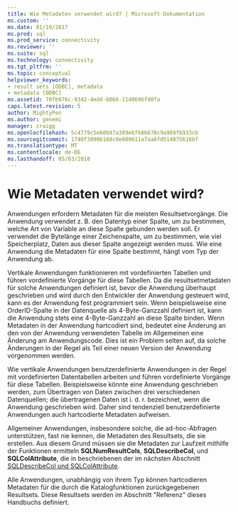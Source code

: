 ```yaml
---
title: Wie Metadaten verwendet wird? | Microsoft-Dokumentation
ms.custom: ''
ms.date: 01/19/2017
ms.prod: sql
ms.prod_service: connectivity
ms.reviewer: ''
ms.suite: sql
ms.technology: connectivity
ms.tgt_pltfrm: ''
ms.topic: conceptual
helpviewer_keywords:
- result sets [ODBC], metadata
- metadata [ODBC]
ms.assetid: 70fb976c-9342-4edd-b066-1140696fd0fa
caps.latest.revision: 5
author: MightyPen
ms.author: genemi
manager: craigg
ms.openlocfilehash: 5c4779c5e60b97a389ebf686678c9a989fb933cb
ms.sourcegitcommit: 1740f3090b168c0e809611a7aa6fd514075616bf
ms.translationtype: MT
ms.contentlocale: de-DE
ms.lasthandoff: 05/03/2018
---
```

# <a name="how-is-metadata-used"></a>Wie Metadaten verwendet wird?
Anwendungen erfordern Metadaten für die meisten Resultsetvorgänge. Die Anwendung verwendet z. B. den Datentyp einer Spalte, um zu bestimmen, welche Art von Variable an diese Spalte gebunden werden soll. Er verwendet die Bytelänge einer Zeichenspalte, um zu bestimmen, wie viel Speicherplatz, Daten aus dieser Spalte angezeigt werden muss. Wie eine Anwendung die Metadaten für eine Spalte bestimmt, hängt vom Typ der Anwendung ab.  
  
 Vertikale Anwendungen funktionieren mit vordefinierten Tabellen und führen vordefinierte Vorgänge für diese Tabellen. Da die resultsetmetadaten für solche Anwendungen definiert ist, bevor die Anwendung überhaupt geschrieben und wird durch den Entwickler der Anwendung gesteuert wird, kann es der Anwendung fest programmiert sein. Wenn beispielsweise eine OrderID-Spalte in der Datenquelle als 4-Byte-Ganzzahl definiert ist, kann die Anwendung stets eine 4-Byte-Ganzzahl an diese Spalte binden. Wenn Metadaten in der Anwendung hartcodiert sind, bedeutet eine Änderung an den von der Anwendung verwendeten Tabelle im Allgemeinen eine Änderung am Anwendungscode. Dies ist ein Problem selten auf, da solche Änderungen in der Regel als Teil einer neuen Version der Anwendung vorgenommen werden.  
  
 Wie vertikale Anwendungen benutzerdefinierte Anwendungen in der Regel mit vordefinierten Datentabellen arbeiten und führen vordefinierte Vorgänge für diese Tabellen. Beispielsweise könnte eine Anwendung geschrieben werden, zum Übertragen von Daten zwischen drei verschiedenen Datenquellen; die übertragenen Daten ist i. d. r. bezeichnet, wenn die Anwendung geschrieben wird. Daher sind tendenziell benutzerdefinierte Anwendungen auch hartcodierte Metadaten aufweisen.  
  
 Allgemeiner Anwendungen, insbesondere solche, die ad-hoc-Abfragen unterstützen, fast nie kennen, die Metadaten des Resultsets, die sie erstellen. Aus diesem Grund müssen sie die Metadaten zur Laufzeit mithilfe der Funktionen ermitteln **SQLNumResultCols**, **SQLDescribeCol**, und **SQLColAttribute**, die in beschriebenen der im nächsten Abschnitt [SQLDescribeCol und SQLColAttribute](../../../odbc/reference/develop-app/sqldescribecol-and-sqlcolattribute.md).  
  
 Alle Anwendungen, unabhängig von ihrem Typ können hartcodieren Metadaten für die durch die Katalogfunktionen zurückgegebenen Resultsets. Diese Resultsets werden im Abschnitt "Referenz" dieses Handbuchs definiert.
